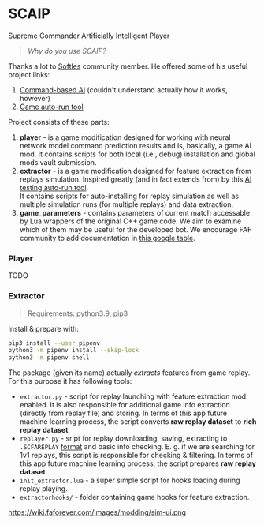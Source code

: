 # SCAIP
Supreme Commander Artificially Intelligent Player
> _Why do you use SCAIP?_

Thanks a lot to [Softles](https://github.com/HardlySoftly) community member. He offered some of his useful project links:
1. [Command-based AI](https://github.com/HardlySoftly/DilliDalli) (couldn't understand actually how it works, however)
2. [Game auto-run tool](https://github.com/HardlySoftly/FAF-AI-Autorun)

Project consists of these parts:
1. **player** - is a game modification designed for working with neural network model command prediction results and is, basically, a game AI mod.
   It contains scripts for both local (i.e., debug) installation and global mods vault submission.
2. **extractor** - is a game modification designed for feature extraction from replays simulation. Inspired greatly (and in fact extends from) by this [AI testing auto-run tool](https://github.com/HardlySoftly/FAF-AI-Autorun).  
   It contains scripts for auto-installing for replay simulation as well as multiple simulation runs (for multiple replays) and data extraction.
3. **game_parameters** - contains parameters of current match accessable by Lua wrappers of the original C++ game code. We aim to examine which of them may be useful for the developed bot. We encourage FAF community to add documentation in [this google table](https://docs.google.com/spreadsheets/d/13dAGsT1mB-sZESmZwnvWfiqJ_xQD99ebex_PN8uxI-k/edit?usp=sharing).

### Player

TODO

### Extractor

> Requirements: python3.9, pip3  

Install & prepare with:
```bash
pip3 install --user pipenv
python3 -m pipenv install --skip-lock
python3 -m pipenv shell
```  

The package (given its name) actually _extracts_ features from game replay.
For this purpose it has following tools:
- `extractor.py` - script for replay launching with feature extraction mod enabled.
It is also responsible for additional game info extraction (directly from replay file) and storing.
In terms of this app future machine learning process, the script converts **raw replay dataset** to **rich replay dataset**.  
- `replayer.py` - sript for replay downloading, saving, extracting to `.SCFAREPLAY` [format](https://vk.com/away.php?to=https%3A%2F%2Fgist.github.com%2Fyaniv-aknin%2Ffd0155b62f3d673e2c05fee5d8df0ba5&cc_key=) and basic info checking.
E. g. if we are searching for 1v1 replays, this script is responsible for checking & filtering.
In terms of this app future machine learning process, the script prepares **raw replay dataset**.  
- `init_extractor.lua` - a super simple script for hooks loading during replay playing.  
- `extractorhooks/` - folder containing game hooks for feature extraction.

https://wiki.faforever.com/images/modding/sim-ui.png
